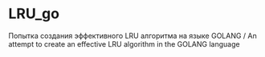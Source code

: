 # LRU_go
Попытка создания эффективного LRU алгоритма на языке GOLANG / An attempt to create an effective LRU algorithm in the GOLANG language
